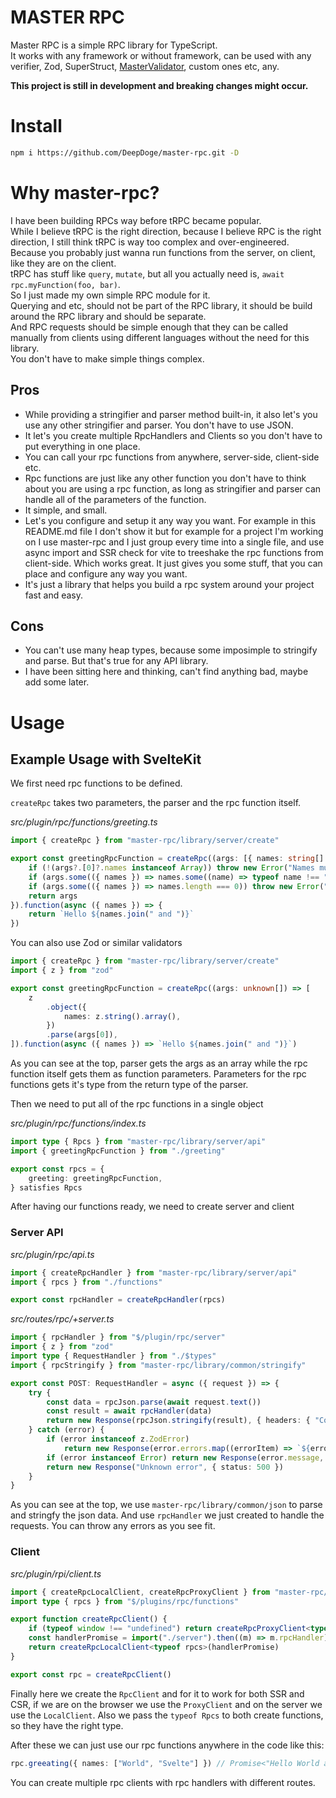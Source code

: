 # MASTER RPC

Master RPC is a simple RPC library for TypeScript.<br/>
It works with any framework or without framework, can be used with any verifier, Zod, SuperStruct, [MasterValidator](https://github.com/DeepDoge/master-validator), custom ones etc, any.

**This project is still in development and breaking changes might occur.**<br/>

# Install

```bash
npm i https://github.com/DeepDoge/master-rpc.git -D
```

# Why master-rpc?

I have been building RPCs way before tRPC became popular.<br/>
While I believe tRPC is the right direction, because I believe RPC is the right direction, I still think tRPC is way too complex and over-engineered.<br/>
Because you probably just wanna run functions from the server, on client, like they are on the client.<br/>
tRPC has stuff like `query`, `mutate`, but all you actually need is, `await rpc.myFunction(foo, bar)`.<br/>
So I just made my own simple RPC module for it.<br/>
Querying and etc, should not be part of the RPC library, it should be build around the RPC library and should be separate.<br/>
And RPC requests should be simple enough that they can be called manually from clients using different languages without the need for this library.<br/>
You don't have to make simple things complex.

## Pros
- While providing a stringifier and parser method built-in, it also let's you use any other stringifier and parser. You don't have to use JSON.
- It let's you create multiple RpcHandlers and Clients so you don't have to put everything in one place.
- You can call your rpc functions from anywhere, server-side, client-side etc. 
- Rpc functions are just like any other function you don't have to think about you are using a rpc function, as long as stringifier and parser can handle all of the parameters of the function.
- It simple, and small.
- Let's you configure and setup it any way you want. For example in this README.md file I don't show it but for example for a project I'm working on I use master-rpc and I just group every time into a single file, and use async import and SSR check for vite to treeshake the rpc functions from client-side. Which works great. It just gives you some stuff, that you can place and configure any way you want. 
- It's just a library that helps you build a rpc system around your project fast and easy. 

## Cons
- You can't use many heap types, because some imposimple to stringify and parse. But that's true for any API library.
- I have been sitting here and thinking, can't find anything bad, maybe add some later.

# Usage

## Example Usage with SvelteKit

We first need rpc functions to be defined.

`createRpc` takes two parameters, the parser and the rpc function itself.

_src/plugin/rpc/functions/greeting.ts_

```ts
import { createRpc } from "master-rpc/library/server/create"

export const greetingRpcFunction = createRpc((args: [{ names: string[] }]) => {
	if (!(args?.[0]?.names instanceof Array)) throw new Error("Names must be an array")
	if (args.some(({ names }) => names.some((name) => typeof name !== "string"))) throw new Error("Names must be strings")
	if (args.some(({ names }) => names.length === 0)) throw new Error("Names cannot be empty")
	return args
}).function(async ({ names }) => {
	return `Hello ${names.join(" and ")}`
})
```

You can also use Zod or similar validators

```ts
import { createRpc } from "master-rpc/library/server/create"
import { z } from "zod"

export const greetingRpcFunction = createRpc((args: unknown[]) => [
	z
		.object({
			names: z.string().array(),
		})
		.parse(args[0]),
]).function(async ({ names }) => `Hello ${names.join(" and ")}`)
```

As you can see at the top, parser gets the args as an array while the rpc function itself gets them as function parameters.
Parameters for the rpc functions gets it's type from the return type of the parser.

Then we need to put all of the rpc functions in a single object

_src/plugin/rpc/functions/index.ts_

```ts
import type { Rpcs } from "master-rpc/library/server/api"
import { greetingRpcFunction } from "./greeting"

export const rpcs = {
	greeting: greetingRpcFunction,
} satisfies Rpcs
```

After having our functions ready, we need to create server and client

### Server API

_src/plugin/rpc/api.ts_

```ts
import { createRpcHandler } from "master-rpc/library/server/api"
import { rpcs } from "./functions"

export const rpcHandler = createRpcHandler(rpcs)
```

_src/routes/rpc/+server.ts_

```ts
import { rpcHandler } from "$/plugin/rpc/server"
import { z } from "zod"
import type { RequestHandler } from "./$types"
import { rpcStringify } from "master-rpc/library/common/stringify"

export const POST: RequestHandler = async ({ request }) => {
	try {
		const data = rpcJson.parse(await request.text())
		const result = await rpcHandler(data)
		return new Response(rpcJson.stringify(result), { headers: { "Content-Type": "application/json" } })
	} catch (error) {
		if (error instanceof z.ZodError)
			return new Response(error.errors.map((errorItem) => `${errorItem.path.join(".")} ${errorItem.message}`).join("\n"), { status: 400 })
		if (error instanceof Error) return new Response(error.message, { status: 500 })
		return new Response("Unknown error", { status: 500 })
	}
}
```

As you can see at the top, we use `master-rpc/library/common/json` to parse and stringfy the json data.
And use `rpcHandler` we just created to handle the requests.
You can throw any errors as you see fit.

### Client

_src/plugin/rpi/client.ts_

```ts
import { createRpcLocalClient, createRpcProxyClient } from "master-rpc/library/client"
import type { rpcs } from "$/plugins/rpc/functions"

export function createRpcClient() {
	if (typeof window !== "undefined") return createRpcProxyClient<typeof rpcs>("/rpc", "POST")
	const handlerPromise = import("./server").then((m) => m.rpcHandler)
	return createRpcLocalClient<typeof rpcs>(handlerPromise)
}

export const rpc = createRpcClient()
```

Finally here we create the `RpcClient` and for it to work for both SSR and CSR, if we are on the browser we use the `ProxyClient` and on the server we use the `LocalClient`. Also we pass the `typeof Rpcs` to both create functions, so they have the right type.

After these we can just use our rpc functions anywhere in the code like this:

```ts
rpc.greeating({ names: ["World", "Svelte"] }) // Promise<"Hello World and Svelte">
```

You can create multiple rpc clients with rpc handlers with different routes.
